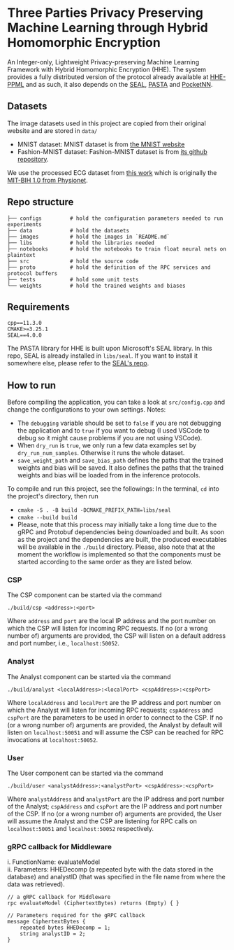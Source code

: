 # Three Parties Privacy Preserving Machine Learning through Hybrid Homomorphic Encryption

An Integer-only, Lightweight Privacy-preserving Machine Learning Framework with Hybrid Homomorphic Encryption (HHE). The system provides a fully distributed version of the protocol already available at [HHE-PPML](https://github.com/iammrgenie/hhe_ppml)
and as such, it also depends on the [SEAL](https://github.com/microsoft/SEAL), [PASTA](https://github.com/IAIK/hybrid-HE-framework) and [PocketNN](https://github.com/khoaguin/PocketNN).

## Datasets

The image datasets used in this project are copied from their original website and are stored in `data/`

- MNIST dataset: MNIST dataset is from [the MNIST website](http://yann.lecun.com/exdb/mnist/)
- Fashion-MNIST dataset: Fashion-MNIST dataset is from [its github repository](https://github.com/zalandoresearch/fashion-mnist).

We use the processed ECG dataset from [this work](https://github.com/SharifAbuadbba/split-learning-1D) which is originally the [MIT-BIH 1.0 from Physionet](https://www.physionet.org/content/mitdb/1.0.0/).

## Repo structure

```
├── configs         # hold the configuration parameters needed to run experiments
├── data            # hold the datasets
├── images          # hold the images in `README.md`
├── libs            # hold the libraries needed
├── notebooks       # hold the notebooks to train float neural nets on plaintext 
├── src             # hold the source code
├── proto           # hold the definition of the RPC services and protocol buffers
├── tests           # hold some unit tests
└── weights         # hold the trained weights and biases
```

## Requirements

`cpp==11.3.0`  
`CMAKE>=3.25.1`  
`SEAL==4.0.0`

The PASTA library for HHE is built upon Microsoft's SEAL library. In this repo, SEAL is already installed in `libs/seal`. If you want to install it somewhere else, please refer to the [SEAL's repo](https://github.com/microsoft/SEAL).

## How to run

Before compiling the application, you can take a look at `src/config.cpp` and change the configurations to your own settings. Notes:

- The `debugging` variable should be set to `false` if you are not debugging the application and to `true` if you want to debug (I used VSCode to debug so it might cause problems if you are not using VSCode).
- When `dry_run` is `true`, we only run a few data examples set by `dry_run_num_samples`. Otherwise it runs the whole dataset.
- `save_weight_path` and `save_bias_path` defines the paths that the trained weights and bias will be saved. It also defines the paths that the trained weights and bias will be loaded from in the inference protocols.

To compile and run this project, see the followings:
In the terminal, `cd` into the project's directory, then run
- `cmake -S . -B build -DCMAKE_PREFIX_PATH=libs/seal`  
- `cmake --build build`  
- Please, note that this process may initially take a long time due to the gRPC and Protobuf dependencies being downloaded and built. As soon as the project and the dependencies are built, the produced executables will be available in the `./build` directory. Please, also note that at the moment the workflow is implemented so that the components must be started according to the same order as they are listed below.

### CSP
The CSP component can be started via the command
```
./build/csp <address>:<port>
```
Where `address` and `port` are the local IP address and the port number on which the CSP will listen for incoming RPC requests. If no (or a wrong number of) arguments are provided, the CSP will listen on a default address and port number, i.e., `localhost:50052`.

### Analyst
The Analyst component can be started via the command
```
./build/analyst <localAddress>:<localPort> <cspAddress>:<cspPort>
```
Where `localAddress` and `localPort` are the IP address and port number on which the Analyst will listen for incoming RPC requests; `cspAddress` and `cspPort` are the parameters to be used in order to connect to the CSP. If no (or a wrong number of) arguments are provided, the Analyst by default will listen on `localhost:50051` and will assume the CSP can be reached for RPC invocations at `localhost:50052`.

### User
The User component can be started via the command
```
./build/user <analystAddress>:<analystPort> <cspAddress>:<cspPort>
```
Where `analystAddress` and `analystPort` are the IP address and port number of the Analyst; `cspAddress` and `cspPort` are the IP address and port number of the CSP. If no (or a wrong number of) arguments are provided, the User will assume the Analyst and the CSP are listening for RPC calls on `localhost:50051` and `localhost:50052` respectively.

### gRPC callback for Middleware
i. FunctionName: evaluateModel <br />
ii. Parameters: HHEDecomp (a repeated byte with the data stored in the database) and analystID (that was specified in the file name from where the data was retrieved).
```
// a gRPC callback for Middleware
rpc evaluateModel (CiphertextBytes) returns (Empty) { }

// Parameters required for the gRPC callback
message CiphertextBytes {
    repeated bytes HHEDecomp = 1;
    string analystID = 2;
}
```
